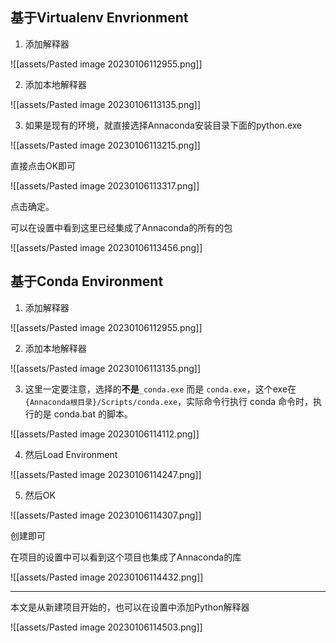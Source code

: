 
## 基于Virtualenv Envrionment

1. 添加解释器

![[assets/Pasted image 20230106112955.png]]

2. 添加本地解释器

![[assets/Pasted image 20230106113135.png]]

3. 如果是现有的环境，就直接选择Annaconda安装目录下面的python.exe

![[assets/Pasted image 20230106113215.png]]

直接点击OK即可

![[assets/Pasted image 20230106113317.png]]

点击确定。

可以在设置中看到这里已经集成了Annaconda的所有的包

![[assets/Pasted image 20230106113456.png]]


## 基于Conda Environment


1. 添加解释器

![[assets/Pasted image 20230106112955.png]]

2. 添加本地解释器

![[assets/Pasted image 20230106113135.png]]


3. 这里一定要注意，选择的**不是**`_conda.exe` 而是 `conda.exe`，这个exe在`{Annaconda根目录}/Scripts/conda.exe`，实际命令行执行 conda 命令时，执行的是 conda.bat 的脚本。


![[assets/Pasted image 20230106114112.png]]

4. 然后Load Environment

![[assets/Pasted image 20230106114247.png]]

5. 然后OK

![[assets/Pasted image 20230106114307.png]]

创建即可


在项目的设置中可以看到这个项目也集成了Annaconda的库

![[assets/Pasted image 20230106114432.png]]


---

本文是从新建项目开始的，也可以在设置中添加Python解释器

![[assets/Pasted image 20230106114503.png]]
